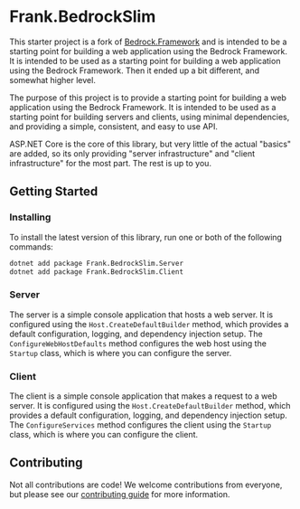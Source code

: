# Frank.BedrockSlim
This starter project is a fork of [Bedrock.Framework]() and is intended to be a starting point for building a web application using the Bedrock Framework. It is intended to be used as a starting point for building a web application using the Bedrock Framework. Then it ended up a bit different, and somewhat higher level.

The purpose of this project is to provide a starting point for building a web application using the Bedrock Framework. It is intended to be used as a starting point for building servers and clients, using minimal dependencies, and providing a simple, consistent, and easy to use API.

ASP.NET Core is the core of this library, but very little of the actual "basics" are added, so its only providing "server infrastructure" and "client infrastructure" for the most part. The rest is up to you.

## Getting Started

### Installing

To install the latest version of this library, run one or both of the following commands:

```bash
dotnet add package Frank.BedrockSlim.Server
dotnet add package Frank.BedrockSlim.Client
```

### Server

The server is a simple console application that hosts a web server. It is configured using the `Host.CreateDefaultBuilder` method, which provides a default configuration, logging, and dependency injection setup. The `ConfigureWebHostDefaults` method configures the web host using the `Startup` class, which is where you can configure the server.

### Client

The client is a simple console application that makes a request to a web server. It is configured using the `Host.CreateDefaultBuilder` method, which provides a default configuration, logging, and dependency injection setup. The `ConfigureServices` method configures the client using the `Startup` class, which is where you can configure the client.

## Contributing

Not all contributions are code! We welcome contributions from everyone, but please see our [contributing guide](CONTRIBUTING.md) for more information.